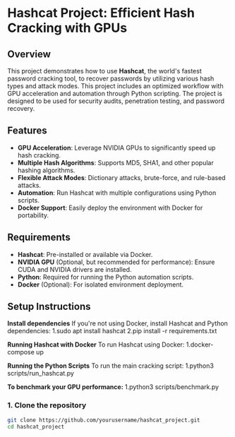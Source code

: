 # Hashcat Project: Efficient Hash Cracking with GPUs

## Overview

This project demonstrates how to use **Hashcat**, the world's fastest password cracking tool, to recover passwords by utilizing various hash types and attack modes. This project includes an optimized workflow with GPU acceleration and automation through Python scripting. The project is designed to be used for security audits, penetration testing, and password recovery.

## Features
- **GPU Acceleration**: Leverage NVIDIA GPUs to significantly speed up hash cracking.
- **Multiple Hash Algorithms**: Supports MD5, SHA1, and other popular hashing algorithms.
- **Flexible Attack Modes**: Dictionary attacks, brute-force, and rule-based attacks.
- **Automation**: Run Hashcat with multiple configurations using Python scripts.
- **Docker Support**: Easily deploy the environment with Docker for portability.

## Requirements

- **Hashcat**: Pre-installed or available via Docker.
- **NVIDIA GPU** (Optional, but recommended for performance): Ensure CUDA and NVIDIA drivers are installed.
- **Python**: Required for running the Python automation scripts.
- **Docker** (Optional): For isolated environment deployment.

## Setup Instructions
**Install dependencies**
If you're not using Docker, install Hashcat and Python dependencies:
1.sudo apt install hashcat
2.pip install -r requirements.txt

**Running Hashcat with Docker**
To run Hashcat using Docker:
1.docker-compose up

**Running the Python Scripts**
To run the main cracking script:
1.python3 scripts/run_hashcat.py

**To benchmark your GPU performance:**
1.python3 scripts/benchmark.py

### 1. Clone the repository

```bash
git clone https://github.com/yourusername/hashcat_project.git
cd hashcat_project
